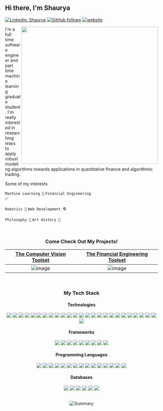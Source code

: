 <h2>Hi there, I'm Shaurya</h2>

[![Linkedin: Shaurya](https://img.shields.io/badge/-Shaurya-blue?style=flat-square&logo=Linkedin&logoColor=white&link=https://www.linkedin.com/in/shaurya-chandhoke/)](https://www.linkedin.com/in/shaurya-chandhoke/)
[![GitHub follows](https://img.shields.io/github/followers/shaurya-chandhoke?label=follow&style=social)](https://github.com/shaurya-chandhoke)
[![website](https://img.shields.io/badge/Website-46a2f1.svg?&logo=Google-Chrome&logoColor=white&link=https://shaurya-chandhoke.github.io)](https://shaurya-chandhoke.github.io)

<img align='right' src="https://user-images.githubusercontent.com/38062430/158521034-01b611dd-03fe-4fbe-b8cf-4893d084135e.gif" width="450">

I'm a full time software engineer and part time machine learning graduate student. I'm really interested in researching ways to apply robust modeling algorithms towards applications in quantitative finance and algorithmic trading.


Some of my interests

<code>Machine Learning 🧠</code>
<code>Financial Engineering 📈</code>

<code>Robotics 🤖</code>
<code>Web Development 🌎</code>

<code>Philosophy 💭</code>
<code>Art History 🎨</code>


<br>

<h3 align="center">Come Check Out My Projects!</h3>

<div align="center">

| [The Computer Vision Toolset](https://github.com/users/shaurya-chandhoke/projects/9/views/1) | [The Financial Engineering Toolset](https://github.com/users/shaurya-chandhoke/projects/10/views/1) |
|:--: |:--:|
|![image](https://user-images.githubusercontent.com/38062430/120955812-3b239280-c720-11eb-8769-e2ed227ca620.png)| ![image](https://user-images.githubusercontent.com/38062430/142704409-a7ac5fdb-f43f-41b7-a534-720ba72f51e3.png)

</div>

<br>


<div align="center">
   <h3 align="center">My Tech Stack</h3>
   
   <h4 align="center">Technologies</h4>
   <img src="https://img.shields.io/badge/Amazon_AWS-FF9900?style=for-the-badge&logo=amazonaws&logoColor=white"/>
   <img src="https://img.shields.io/badge/Elastic_Search-005571?style=for-the-badge&logo=elasticsearch&logoColor=white"/>
   <img src="https://img.shields.io/badge/Kibana-005571?style=for-the-badge&logo=Kibana&logoColor=white"/>
   <img src="https://img.shields.io/badge/rabbitmq-%23FF6600.svg?&style=for-the-badge&logo=rabbitmq&logoColor=white"/>
   <img src="https://img.shields.io/badge/Flask-000000?style=for-the-badge&logo=flask&logoColor=white"/>
   <img src="https://img.shields.io/badge/Django-092E20?style=for-the-badge&logo=django&logoColor=green"/>
   <img src="https://img.shields.io/badge/Node.js-339933?style=for-the-badge&logo=nodedotjs&logoColor=white"/>
   <img src="https://img.shields.io/badge/Express.js-000000?style=for-the-badge&logo=express&logoColor=white"/>
   <img src="https://img.shields.io/badge/Nginx-009639?style=for-the-badge&logo=nginx&logoColor=white"/>
   <img src="https://img.shields.io/badge/GraphQl-E10098?style=for-the-badge&logo=graphql&logoColor=white"/>
   <img src="https://img.shields.io/badge/Jenkins-D24939?style=for-the-badge&logo=Jenkins&logoColor=white"/>
   <img src="https://img.shields.io/badge/Jupyter-F37626.svg?&style=for-the-badge&logo=Jupyter&logoColor=white"/>
   <img src="https://img.shields.io/badge/Docker-2CA5E0?style=for-the-badge&logo=docker&logoColor=white"/>
   <img src="https://img.shields.io/badge/kubernetes-326ce5.svg?&style=for-the-badge&logo=kubernetes&logoColor=white"/>
   <img src="https://img.shields.io/badge/Apache_Spark-FFFFFF?style=for-the-badge&logo=apachespark&logoColor=#E35A16"/>
   <img src="https://img.shields.io/badge/TensorFlow-FF6F00?style=for-the-badge&logo=tensorflow&logoColor=white"/>
   <img src="https://img.shields.io/badge/PyTorch-EE4C2C?style=for-the-badge&logo=pytorch&logoColor=white"/>
   <img src="https://img.shields.io/badge/Keras-FF0000?style=for-the-badge&logo=keras&logoColor=white"/>
   <img src="https://img.shields.io/badge/OpenCV-27338e?style=for-the-badge&logo=OpenCV&logoColor=white"/>
   <img src="https://img.shields.io/badge/Numpy-777BB4?style=for-the-badge&logo=numpy&logoColor=white"/>
   <img src="https://img.shields.io/badge/Pandas-2C2D72?style=for-the-badge&logo=pandas&logoColor=white"/>
   <img src="https://img.shields.io/badge/scikit_learn-F7931E?style=for-the-badge&logo=scikit-learn&logoColor=white"/>
   <img src="https://img.shields.io/badge/SciPy-654FF0?style=for-the-badge&logo=SciPy&logoColor=white"/>
   <img src="https://img.shields.io/badge/Databricks-FF3621?style=for-the-badge&logo=Databricks&logoColor=white"/>
   <img src="https://img.shields.io/badge/Jira-0052CC?style=for-the-badge&logo=Jira&logoColor=white"/>
   <img src="https://img.shields.io/badge/Selenium-43B02A?style=for-the-badge&logo=Selenium&logoColor=white"/>
   
   <h4 align="center">Frameworks</h4>
   <img src="https://img.shields.io/badge/Angular-DD0031?style=for-the-badge&logo=angular&logoColor=white"/>
   <img src="https://img.shields.io/badge/React-20232A?style=for-the-badge&logo=react&logoColor=61DAFB"/>
   <img src="https://img.shields.io/badge/Spring_Boot-F2F4F9?style=for-the-badge&logo=spring-boot"/>
   <img src="https://img.shields.io/badge/Bootstrap-563D7C?style=for-the-badge&logo=bootstrap&logoColor=white"/>
   <img src="https://img.shields.io/badge/chai-A30701?style=for-the-badge&logo=chai&logoColor=white"/>
   <img src="https://img.shields.io/badge/Chart.js-FF6384?style=for-the-badge&logo=chartdotjs&logoColor=white"/>
   <img src="https://img.shields.io/badge/CMake-064F8C?style=for-the-badge&logo=cmake&logoColor=white"/>
   <img src="https://img.shields.io/badge/Cypress-17202C?style=for-the-badge&logo=cypress&logoColor=white"/>
   <img src="https://img.shields.io/badge/Jasmine-8A4182?style=for-the-badge&logo=Jasmine&logoColor=white"/>
   
   <h4 align="center">Programming Languages</h4>
   <img src="https://img.shields.io/badge/JavaScript-323330?style=for-the-badge&logo=javascript&logoColor=F7DF1E"/>
   <img src="https://img.shields.io/badge/TypeScript-007ACC?style=for-the-badge&logo=typescript&logoColor=white"/>
   <img src="https://img.shields.io/badge/HTML5-E34F26?style=for-the-badge&logo=html5&logoColor=white"/>
   <img src="https://img.shields.io/badge/CSS3-1572B6?style=for-the-badge&logo=css3&logoColor=white"/>
   <img src="https://img.shields.io/badge/Sass-CC6699?style=for-the-badge&logo=sass&logoColor=white"/>
   <img src="https://img.shields.io/badge/Python-FFD43B?style=for-the-badge&logo=python&logoColor=blue"/>
   <img src="https://img.shields.io/badge/R-276DC3?style=for-the-badge&logo=r&logoColor=white"/>
   <img src="https://img.shields.io/badge/OpenJDK-ED8B00?style=for-the-badge&logo=openjdk&logoColor=white"/>
   <img src="https://img.shields.io/badge/C-00599C?style=for-the-badge&logo=c&logoColor=white"/>
   <img src="https://img.shields.io/badge/C%2B%2B-00599C?style=for-the-badge&logo=c%2B%2B&logoColor=white"/>
   <img src="https://img.shields.io/badge/Shell_Script-121011?style=for-the-badge&logo=gnu-bash&logoColor=white"/>
   <img src="https://img.shields.io/badge/Julia-9558B2?style=for-the-badge&logo=julia&logoColor=white"/>
   <img src="https://img.shields.io/badge/Kotlin-0095D5?&style=for-the-badge&logo=kotlin&logoColor=white"/>
   <img src="https://img.shields.io/badge/Rust-000000?style=for-the-badge&logo=rust&logoColor=white"/>
   <img src="https://img.shields.io/badge/LaTeX-47A141?style=for-the-badge&logo=LaTeX&logoColor=white"/>
   
   <h4 align="center">Databases</h4>
   <img src="https://img.shields.io/badge/MySQL-005C84?style=for-the-badge&logo=mysql&logoColor=white"/>
   <img src="https://img.shields.io/badge/PostgreSQL-316192?style=for-the-badge&logo=postgresql&logoColor=white"/>
   <img src="https://img.shields.io/badge/MongoDB-4EA94B?style=for-the-badge&logo=mongodb&logoColor=white"/>
   <img src="https://img.shields.io/badge/Cassandra-1287B1?style=for-the-badge&logo=apache%20cassandra&logoColor=white"/>
   <img src="https://img.shields.io/badge/redis-%23DD0031.svg?&style=for-the-badge&logo=redis&logoColor=white"/>
   <img src="https://img.shields.io/badge/Amazon%20DynamoDB-4053D6?style=for-the-badge&logo=Amazon%20DynamoDB&logoColor=white"/>
      
</div>

<br>

<div align="center">
   
   ![Summary](https://github-profile-summary-cards.vercel.app/api/cards/profile-details?username=shaurya-chandhoke&theme=vue)
   
 </div>
